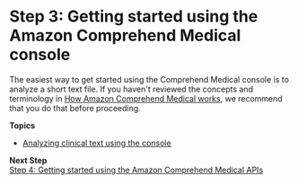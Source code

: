 # Step 3: Getting started using the Amazon Comprehend Medical console<a name="gettingstarted-console"></a>

The easiest way to get started using the Comprehend Medical console is to analyze a short text file\. If you haven't reviewed the concepts and terminology in [How Amazon Comprehend Medical works](comprehendmedical-howitworks.md), we recommend that you do that before proceeding\.

**Topics**
+ [Analyzing clinical text using the console](gettingstarted-console-analysis.md)

**Next Step**  
[Step 4: Getting started using the Amazon Comprehend Medical APIs](gettingstarted-api.md)